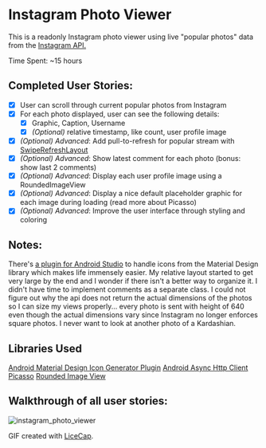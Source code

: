 # Instagram Photo Viewer

This is a readonly Instagram photo viewer using live "popular photos" data from the [Instagram API.](https://instagram.com/developer/endpoints/media/#get_media_popular)

Time Spent: ~15 hours

## Completed User Stories:

* [x] User can scroll through current popular photos from Instagram
* [x] For each photo displayed, user can see the following details:
  * [x] Graphic, Caption, Username
  * [x] *(Optional)* relative timestamp, like count, user profile image
* [x] *(Optional)* *Advanced*: Add pull-to-refresh for popular stream with [SwipeRefreshLayout](http://guides.codepath.com/android/Implementing-Pull-to-Refresh-Guide)
* [x] *(Optional)* *Advanced*: Show latest comment for each photo (bonus: show last 2 comments)
* [x] *(Optional)* *Advanced*: Display each user profile image using a RoundedImageView
* [x] *(Optional)* *Advanced*: Display a nice default placeholder graphic for each image during loading (read more about Picasso)
* [x] *(Optional)* *Advanced*: Improve the user interface through styling and coloring

## Notes:

There's [a plugin for Android Studio](https://github.com/konifar/android-material-design-icon-generator-plugin) to handle icons from the Material Design library which makes life immensely easier. My relative layout started to get very large by the end and I wonder if there isn't a better way to organize it. I didn't have time to implement comments as a separate class. I could not figure out why the api does not return the actual dimensions of the photos so I can size my views properly... every photo is sent with height of 640 even though the actual dimensions vary since Instagram no longer enforces square photos. I never want to look at another photo of a Kardashian.

## Libraries Used

[Android Material Design Icon Generator Plugin](https://github.com/konifar/android-material-design-icon-generator-plugin) 
[Android Async Http Client](https://github.com/AsyncHttpClient/async-http-client)
[Picasso](http://square.github.io/picasso/)
[Rounded Image View](https://github.com/vinc3m1/RoundedImageView)

## Walkthrough of all user stories:

![instagram_photo_viewer](https://cloud.githubusercontent.com/assets/161639/10750280/dbcf0ba6-7c30-11e5-8b70-03da7cd7f833.gif)

GIF created with [LiceCap](http://www.cockos.com/licecap/).

